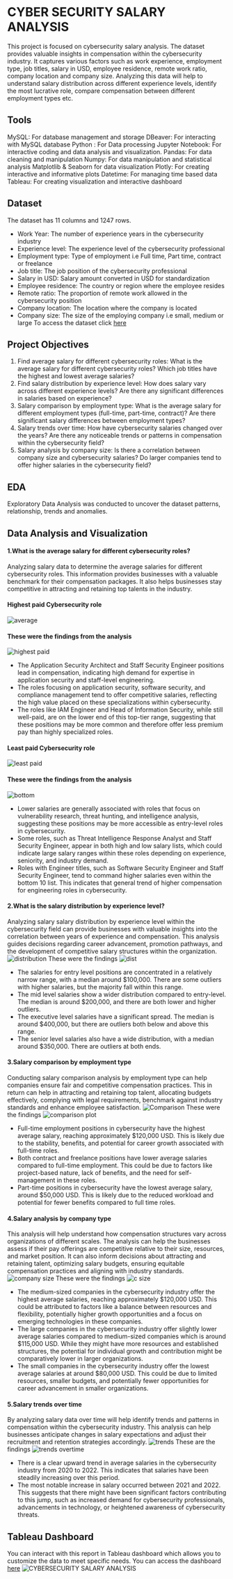 # CYBER SECURITY SALARY ANALYSIS
This project is focused on cybersecurity salary analysis. The dataset provides valuable insights in compensation within the cybersecurity industry. It captures various factors such as work experience, employment type, job titles, salary in USD, employee residence, remote work ratio, company location and company size. Analyzing this data will help to understand salary distribution across different experience levels, identify the most lucrative role, compare compensation between different employment types etc.
## Tools
MySQL: For database management and storage
DBeaver: For interacting with MySQL database
Python : For Data processing
Jupyter Notebook: For interactive coding and data analysis and visualization.
Pandas: For data cleaning and manipulation
Numpy: For data manipulation and statistical analysis
Matplotlib & Seaborn for data visualization
Plotly: For creating interactive and informative plots
Datetime: For managing time based data 
Tableau: For creating visualization and interactive dashboard
## Dataset
The dataset has 11 columns and 1247 rows.
* Work Year: The number of experience years in the cybersecurity industry
* Experience level: The experience level of the cybersecurity professional
* Employment type: Type of employment i.e Full time, Part time, contract or freelance
* Job title: The job position of the cybersecurity professional
* Salary in USD: Salary amount converted in USD for standardization
* Employee residence: The country or region where the employee resides
* Remote ratio: The proportion of remote work allowed in the cybersecurity position
* Company location: The location where the company is located
* Company size: The size of the employing company i.e small, medium or large
To access the dataset click [here](https://github.com/zmutisya/Cyber-security-salary-analysis/blob/master/cybersecurity_salaries.csv)
## Project Objectives
1. Find average salary for different cybersecurity roles: What is the average salary for different cybersecurity roles? Which job titles have the highest and lowest average salaries?
2. Find salary distribution by experience level: How does salary vary across different experience levels? Are there any significant differences in salaries based on experience?
3. Salary comparison by employment type: What is the average salary for different employment types (full-time, part-time, contract)? Are there significant salary differences between employment types?
4. Salary trends over time: How have cybersecurity salaries changed over the years? Are there any noticeable trends or patterns in compensation within the cybersecurity field?
5. Salary analysis by company size: Is there a correlation between company size and cybersecurity salaries? Do larger companies tend to offer higher salaries in the cybersecurity field?
## EDA
Exploratory Data Analysis was conducted to uncover the dataset patterns, relationship, trends and anomalies. 
## Data Analysis and Visualization
#### **1.What is the average salary for different cybersecurity roles?**
Analyzing salary data to determine the average salaries for different cybersecurity roles. This information provides businesses with a valuable benchmark for their compensation packages. It also helps businesses stay competitive in attracting and retaining top talents in the industry.
#### Highest paid Cybersecurity role
![average](https://github.com/user-attachments/assets/2d807677-0d2c-485e-8d44-5ff4331f1432)
#### These were the findings from the analysis
![highest paid](https://github.com/user-attachments/assets/2e188163-273f-4292-ac2c-edd78a76c8d7)
* The Application Security Architect and Staff Security Engineer positions lead in compensation, indicating high demand for expertise in application security and staff-level engineering.
* The roles focusing on application security, software security, and compliance management tend to offer competitive salaries, reflecting the high value placed on these specializations within cybersecurity.
* The roles like IAM Engineer and Head of Information Security, while still well-paid, are on the lower end of this top-tier range, suggesting that these positions may be more common and therefore offer less premium pay than highly specialized roles.
#### Least paid Cybersecurity role
![least paid](https://github.com/user-attachments/assets/8fa6d7f9-f391-4e08-9437-ae51c79d7fd0)
#### These were the findings from the analysis
![bottom](https://github.com/user-attachments/assets/be57ad9f-4c45-4cc6-be45-bb86dfbc87c5)
* Lower salaries are generally associated with roles that focus on vulnerability research, threat hunting, and intelligence analysis, suggesting these positions may be more accessible as entry-level roles in cybersecurity.
* Some roles, such as Threat Intelligence Response Analyst and Staff Security Engineer, appear in both high and low salary lists, which could indicate large salary ranges within these roles depending on experience, seniority, and industry demand.
* Roles with Engineer titles, such as Software Security Engineer and Staff Security Engineer, tend to command higher salaries even within the bottom 10 list. This indicates that general trend of higher compensation for engineering roles in cybersecurity.
#### **2.What is the salary distribution by experience level?**
Analyzing salary salary distribution by experience level within the cybersecurity field can provide businesses with valuable insights into the correlation between years of experience and compensation. This analysis guides decisions regarding career advancement, promotion pathways, and the development of competitive salary structures within the organization.
![distribution](https://github.com/user-attachments/assets/fcc2a1c9-45ba-4843-9beb-ab49e7dfa507)
These were the findings
![dist](https://github.com/user-attachments/assets/b19234ef-9c5f-4232-a6d7-4ff444af071b)
* The salaries for entry level positions are concentrated in a relatively narrow range, with a median around $100,000. There are some outliers with higher salaries, but the majority fall within this range.
* The mid level salaries show a wider distribution compared to entry-level. The median is around $200,000, and there are both lower and higher outliers.
* The executive level salaries have a significant spread. The median is around $400,000, but there are outliers both below and above this range.
* The senior level salaries also have a wide distribution, with a median around $350,000. There are outliers at both ends.
#### **3.Salary comparison by employment type**
Conducting salary comparison analysis by employment type can help companies ensure fair and competitive compensation practices. This in return can help in attracting and retaining top talent, allocating budgets effectively, complying with legal requirements, benchmark against industry standards and enhance employee satisfaction.
![Comparison](https://github.com/user-attachments/assets/c9d75078-415e-4d7c-a8b3-d59548c73473)
These were the findings
![comparison plot](https://github.com/user-attachments/assets/0d2a603b-4e95-461a-8dee-0bcf9fbe1cf8)
* Full-time employment positions in cybersecurity have the highest average salary, reaching approximately $120,000 USD. This is likely due to the stability, benefits, and potential for career growth associated with full-time roles.
* Both contract and freelance positions have lower average salaries compared to full-time employment. This could be due to factors like project-based nature, lack of benefits, and the need for self-management in these roles.
* Part-time positions in cybersecurity have the lowest average salary, around $50,000 USD. This is likely due to the reduced workload and potential for fewer benefits compared to full time roles.
#### **4.Salary analysis by company type**
This analysis will help understand how compensation structures vary across organizations of different scales. The analysis can help the businesses assess if their pay offerings are competitive relative to their size, resources, and market position. It can also inform decisions about attracting and retaining talent, optimizing salary budgets, ensuring equitable compensation practices and aligning with industry standards.
![company size](https://github.com/user-attachments/assets/42a9733a-edfc-4008-927b-c5119443c755)
These were the findings
![c size](https://github.com/user-attachments/assets/7cbc81bd-271f-4e0e-b149-a3f365f3169d)
* The medium-sized companies in the cybersecurity industry offer the highest average salaries, reaching approximately $120,000 USD. This could be attributed to factors like a balance between resources and flexibility, potentially higher growth opportunities and a focus on emerging technologies in these companies.
* The large companies in the cybersecurity industry offer slightly lower average salaries compared to medium-sized companies which is around $115,000 USD. While they might have more resources and established structures, the potential for individual growth and contribution might be comparatively lower in larger organizations.
* The small companies in the cybersecurity industry offer the lowest average salaries at around $80,000 USD. This could be due to limited resources, smaller budgets, and potentially fewer opportunities for career advancement in smaller organizations.
#### **5.Salary trends over time**
By analyzing salary data over time will help identify trends and patterns in compensation within the cybersecurity industry. This analysis can help businesses anticipate changes in salary expectations and adjust their recruitment and retention strategies accordingly.
![trends](https://github.com/user-attachments/assets/fb3762e0-e7ca-4f79-97c6-7124b81e030d)
These are the findings
![trends overtime](https://github.com/user-attachments/assets/5662d7bc-40e5-4525-a98e-1b37e30add34)
* There is a clear upward trend in average salaries in the cybersecurity industry from 2020 to 2022. This indicates that salaries have been steadily increasing over this period.
* The most notable increase in salary occurred between 2021 and 2022. This suggests that there might have been significant factors contributing to this jump, such as increased demand for cybersecurity professionals, advancements in technology, or heightened awareness of cybersecurity threats.
## Tableau Dashboard
You can interact with this report in Tableau dashboard which allows you to customize the data to meet specific needs. You can access the dashboard [here](https://public.tableau.com/views/CYBERSECURITYSALARYANALYSIS/CYBERSECURITYSALARYANALYSIS?:language=en-US&:sid=&:redirect=auth&:display_count=n&:origin=viz_share_link) 
![CYBERSECURITY SALARY ANALYSIS](https://github.com/user-attachments/assets/11b5ffd7-66d5-44f4-9532-4ef7cc21029d)

